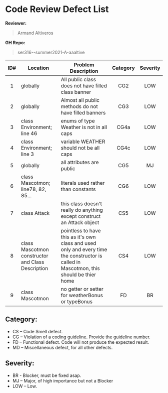 # Code Review Defect List
 
**Reviewer:**
 > Armand Altiveros

**GH Repo:**
 > ser316--summer2021-A-aaaltive

| ID#   | Location  | Problem Description   | Category  | Severity  |
|:---:|---|---|:---:|:---:|
|1|globally|All public class does not have filled class banner|CG2|LOW|
|2|globally|Almost all public methods do not have filled banners|CG3|LOW|
|3|class Environment; line 46|enums of type Weather is not in all caps|CG4a|LOW|
|4|class Environment; line 3|variable WEATHER should not be all caps|CG4c|LOW|
|5|globally|all attributes are public|CG5|MJ|
|6|class Mascotmon; line78, 82, 85...|literals used rather than constants|CG6|LOW|
|7|class Attack|this class doesn't really do anything except construct an Attack object|CS5|LOW|
|8|class Mascotmon constructor and Class Description|pointless to have this as it's own class and used only and every time the constructor is called in Mascotmon, this should be thier home|CS4|LOW|
|9|class Mascotmon|no getter or setter for weatherBonus or typeBonus|FD|BR|

## Category:	
 - CS – Code Smell defect. 
 - CG – Violation of a coding guideline. Provide the guideline number. 
 - FD – Functional defect. Code will not produce the expected result. 
 - MD – Miscellaneous defect, for all other defects.
##  Severity:       
 - BR - Blocker, must be fixed asap. 
 - MJ – Major, of high importance but not a Blocker 
 - LOW – Low.